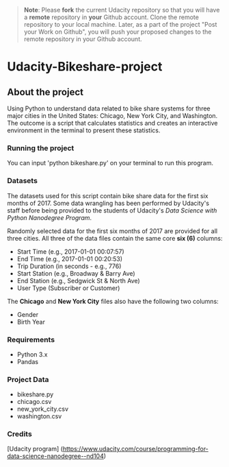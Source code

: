 >**Note**: Please **fork** the current Udacity repository so that you will have a **remote** repository in **your** Github account. Clone the remote repository to your local machine. Later, as a part of the project "Post your Work on Github", you will push your proposed changes to the remote repository in your Github account.

# Udacity-Bikeshare-project

## About the project
Using Python to understand data related to bike share systems for three major cities in the United States: Chicago, New York City, and Washington.
The outcome is a script that calculates statistics and creates an interactive environment in the terminal to present these statistics.

### Running the project
You can input 'python bikeshare.py' on your terminal to run this program.

### Datasets
The datasets used for this script contain bike share data for the first six months of 2017. Some data wrangling has been performed by Udacity's staff before being provided to the students of Udacity's *Data Science with Python Nanodegree Program*.

Randomly selected data for the first six months of 2017 are provided for all three cities. All three of the data files contain the same core **six (6)** columns:

- Start Time (e.g., 2017-01-01 00:07:57)
- End Time (e.g., 2017-01-01 00:20:53)
- Trip Duration (in seconds - e.g., 776)
- Start Station (e.g., Broadway & Barry Ave)
- End Station (e.g., Sedgwick St & North Ave)
- User Type (Subscriber or Customer)

The **Chicago** and **New York City** files also have the following two columns:

- Gender
- Birth Year

### Requirements
- Python 3.x
- Pandas

### Project Data
- bikeshare.py
- chicago.csv
- new_york_city.csv
- washington.csv

### Credits
[Udacity program] (https://www.udacity.com/course/programming-for-data-science-nanodegree--nd104)

